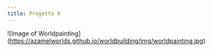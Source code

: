 ```yaml
---
title: Progetto X
---
```

![Image of Worldpainting]
(https://azamelworlds.github.io/worldbuilding/img/worldpainting.jpg)
